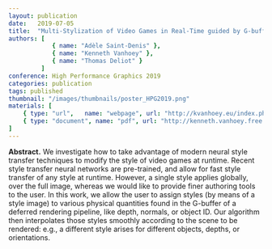 ```yaml
---
layout: publication
date:   2019-07-05
title:  "Multi-Stylization of Video Games in Real-Time guided by G-buffer Information"
authors: [
            { name: "Adèle Saint-Denis" },
            { name: "Kenneth Vanhoey" },
			{ name: "Thomas Deliot" }
         ]
conference: High Performance Graphics 2019
categories: publication
tags: published
thumbnail: "/images/thumbnails/poster_HPG2019.png"
materials: [
    { type: "url",   name: "webpage", url: "http://kvanhoey.eu/index.php?page=research&lang=en#HPG19poster" },
    { type: "document", name: "pdf", url: "http://kenneth.vanhoey.free.fr/data/research/poster_HPG2019.pdf" }
]
---
```


<p>
<strong>Abstract.</strong>
We investigate how to take advantage of modern neural style transfer techniques to modify the style of video games at runtime. Recent style transfer neural networks are pre-trained, and allow for fast style transfer of any style at runtime. However, a single style applies globally, over the full image, whereas we would like to provide finer authoring tools to the user. In this work, we allow the user to assign styles (by means of a style image) to various physical quantities found in the G-buffer of a deferred rendering pipeline, like depth, normals, or object ID. Our algorithm then interpolates those styles smoothly according to the scene to be rendered: e.g., a different style arises for different objects, depths, or orientations. 
</p>

